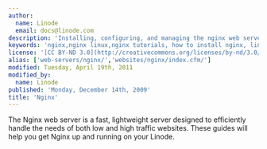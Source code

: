 ```yaml
---
author:
  name: Linode
  email: docs@linode.com
description: 'Installing, configuring, and managing the nginx web server for both static and dynamic content.'
keywords: 'nginx,nginx linux,nginx tutorials, how to install nginx, linux vps, configure nginx, managing nginx, cloud server, install nginx on cloud server'
license: '[CC BY-ND 3.0](http://creativecommons.org/licenses/by-nd/3.0/us/)'
alias: ['web-servers/nginx/','websites/nginx/index.cfm/']
modified: Tuesday, April 19th, 2011
modified_by:
  name: Linode
published: 'Monday, December 14th, 2009'
title: 'Nginx'
---
```


The Nginx web server is a fast, lightweight server designed to efficiently handle the needs of both low and high traffic websites. These guides will help you get Nginx up and running on your Linode.
